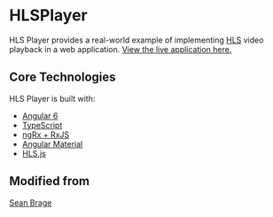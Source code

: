 # HLSPlayer

HLS Player provides a real-world example of implementing [HLS](https://en.wikipedia.org/wiki/HTTP_Live_Streaming) video playback in a web application. [View the live application here.](https://hlsplayer-f71f2.firebaseapp.com/)

## Core Technologies

HLS Player is built with:

- [Angular 6](https://angular.io)
- [TypeScript](https://typescriptlang.org)
- [ngRx + RxJS](https://github.com/ngrx/platform)
- [Angular Material](https://material.angular.io)
- [HLS.js](https://github.com/video-dev/hls.js/tree/master)

##

## Modified from

[Sean Brage](https://github.com/bearguns/HLSPlayer)
